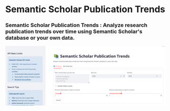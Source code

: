 # Semantic Scholar Publication Trends
### Semantic Scholar Publication Trends : Analyze research publication trends over time using Semantic Scholar's database or your own data.

![Teaser Image](analyzer_tool_image.png)
